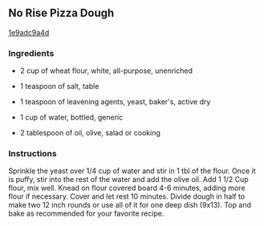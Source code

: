 ## No Rise Pizza Dough

[1e9adc9a4d](http://www.food.com/recipe/no-rise-pizza-dough-192092)

### Ingredients

 - 2 cup of wheat flour, white, all-purpose, unenriched

 - 1 teaspoon of salt, table

 - 1 teaspoon of leavening agents, yeast, baker's, active dry

 - 1 cup of water, bottled, generic

 - 2 tablespoon of oil, olive, salad or cooking

### Instructions

Sprinkle the yeast over 1/4 cup of water and stir in 1 tbl of the flour. Once it is puffy, stir into the rest of the water and add the olive oil. Add 1 1/2 Cup flour, mix well. Knead on flour covered board 4-6 minutes, adding more flour if necessary. Cover and let rest 10 minutes. Divide dough in half to make two 12 inch rounds or use all of it for one deep dish (9x13). Top and bake as recommended for your favorite recipe.